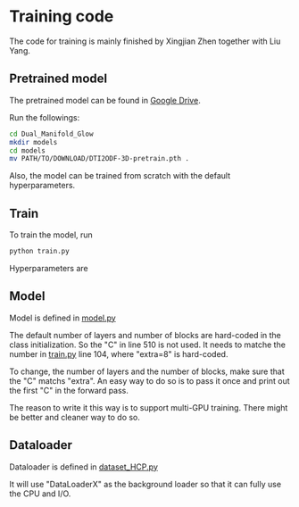 # Training code 
The code for training is mainly finished by Xingjian Zhen together with Liu Yang.

## Pretrained model
The pretrained model can be found in [Google Drive](https://drive.google.com/file/d/1EkrzBANwr46OZ7anZ4QcM6KsYF7UJ09T/view?usp=sharing). 

Run the followings:
``` bash
cd Dual_Manifold_Glow
mkdir models
cd models
mv PATH/TO/DOWNLOAD/DTI2ODF-3D-pretrain.pth .
```

Also, the model can be trained from scratch with the default hyperparameters.

## Train
To train the model, run
``` bash
python train.py
```
Hyperparameters are 

## Model
Model is defined in [model.py](model.py)

The default number of layers and number of blocks are hard-coded in the class initialization. So the "C" in line 510 is not used. 
It needs to matche the number in [train.py](train.py) line 104, where "extra=8" is hard-coded. 

To change, the number of layers and the number of blocks, make sure that the "C" matchs "extra". 
An easy way to do so is to pass it once and print out the first "C" in the forward pass.

The reason to write it this way is to support multi-GPU training. There might be better and cleaner way to do so.

## Dataloader
Dataloader is defined in [dataset_HCP.py](dataset_HCP.py)

It will use "DataLoaderX" as the background loader so that it can fully use the CPU and I/O.
